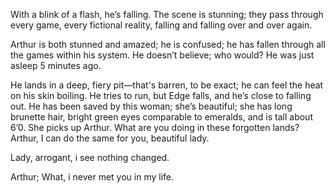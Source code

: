 With a blink of a flash, he’s falling. The scene is stunning; they pass through every game, every fictional reality, falling and falling over and over again.

Arthur is both stunned and amazed; he is confused; he has fallen through all the games within his system. He doesn’t believe; who would? He was just asleep 5 minutes ago.

He lands in a deep, fiery pit—that's barren, to be exact; he can feel the heat on his skin boiling. He tries to run, but Edge falls, and he’s close to falling out. He has been saved by this woman; she’s beautiful; she has long brunette hair, bright green eyes comparable to emeralds, and is tall about 6’0. She picks up Arthur. What are you doing in these forgotten lands? Arthur, I can do the same for you, beautiful lady.

Lady, arrogant, i see nothing changed.

Arthur; What, i never met you in my life.
